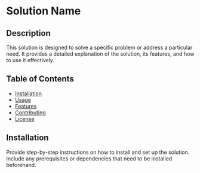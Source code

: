 # Solution Name

## Description

This solution is designed to solve a specific problem or address a particular need. It provides a detailed explanation of the solution, its features, and how to use it effectively.

## Table of Contents

- [Installation](#installation)
- [Usage](#usage)
- [Features](#features)
- [Contributing](#contributing)
- [License](#license)

## Installation

Provide step-by-step instructions on how to install and set up the solution. Include any prerequisites or dependencies that need to be installed beforehand.